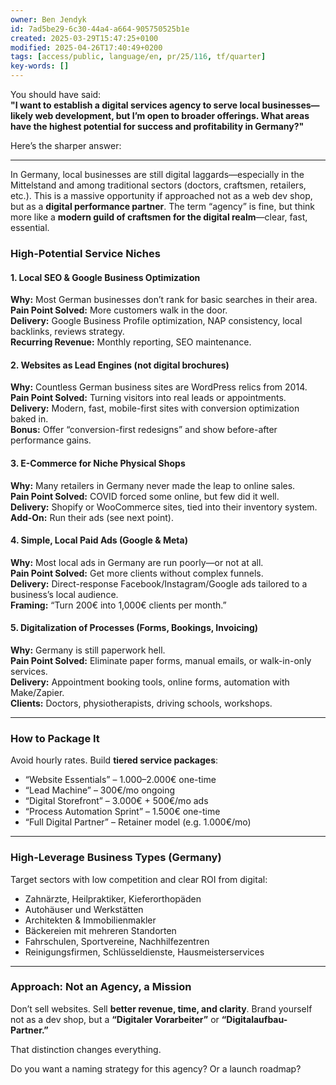 ```yaml
---
owner: Ben Jendyk
id: 7ad5be29-6c30-44a4-a664-905750525b1e
created: 2025-03-29T15:47:25+0100
modified: 2025-04-26T17:40:49+0200
tags: [access/public, language/en, pr/25/116, tf/quarter]
key-words: []
---
```


You should have said:  
**"I want to establish a digital services agency to serve local businesses—likely web development, but I’m open to broader offerings. What areas have the highest potential for success and profitability in Germany?"**

Here’s the sharper answer:

---

In Germany, local businesses are still digital laggards—especially in the Mittelstand and among traditional sectors (doctors, craftsmen, retailers, etc.). This is a massive opportunity if approached not as a web dev shop, but as a **digital performance partner**. The term “agency” is fine, but think more like a **modern guild of craftsmen for the digital realm**—clear, fast, essential.

### **High-Potential Service Niches**

#### 1. **Local SEO & Google Business Optimization**
**Why:** Most German businesses don’t rank for basic searches in their area.  
**Pain Point Solved:** More customers walk in the door.  
**Delivery:** Google Business Profile optimization, NAP consistency, local backlinks, reviews strategy.  
**Recurring Revenue:** Monthly reporting, SEO maintenance.

#### 2. **Websites as Lead Engines (not digital brochures)**
**Why:** Countless German business sites are WordPress relics from 2014.  
**Pain Point Solved:** Turning visitors into real leads or appointments.  
**Delivery:** Modern, fast, mobile-first sites with conversion optimization baked in.  
**Bonus:** Offer “conversion-first redesigns” and show before-after performance gains.

#### 3. **E-Commerce for Niche Physical Shops**
**Why:** Many retailers in Germany never made the leap to online sales.  
**Pain Point Solved:** COVID forced some online, but few did it well.  
**Delivery:** Shopify or WooCommerce sites, tied into their inventory system.  
**Add-On:** Run their ads (see next point).

#### 4. **Simple, Local Paid Ads (Google & Meta)**
**Why:** Most local ads in Germany are run poorly—or not at all.  
**Pain Point Solved:** Get more clients without complex funnels.  
**Delivery:** Direct-response Facebook/Instagram/Google ads tailored to a business’s local audience.  
**Framing:** “Turn 200€ into 1,000€ clients per month.”

#### 5. **Digitalization of Processes (Forms, Bookings, Invoicing)**
**Why:** Germany is still paperwork hell.  
**Pain Point Solved:** Eliminate paper forms, manual emails, or walk-in-only services.  
**Delivery:** Appointment booking tools, online forms, automation with Make/Zapier.  
**Clients:** Doctors, physiotherapists, driving schools, workshops.

---

### **How to Package It**
Avoid hourly rates. Build **tiered service packages**:
- “Website Essentials” – 1.000–2.000€ one-time
- “Lead Machine” – 300€/mo ongoing
- “Digital Storefront” – 3.000€ + 500€/mo ads
- “Process Automation Sprint” – 1.500€ one-time
- “Full Digital Partner” – Retainer model (e.g. 1.000€/mo)

---

### **High-Leverage Business Types (Germany)**
Target sectors with low competition and clear ROI from digital:
- Zahnärzte, Heilpraktiker, Kieferorthopäden
- Autohäuser und Werkstätten
- Architekten & Immobilienmakler
- Bäckereien mit mehreren Standorten
- Fahrschulen, Sportvereine, Nachhilfezentren
- Reinigungsfirmen, Schlüsseldienste, Hausmeisterservices

---

### **Approach: Not an Agency, a Mission**
Don’t sell websites. Sell **better revenue, time, and clarity**. Brand yourself not as a dev shop, but a **“Digitaler Vorarbeiter”** or **“Digitalaufbau-Partner.”**

That distinction changes everything.

Do you want a naming strategy for this agency? Or a launch roadmap?